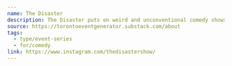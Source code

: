 ```yaml
---
name: The Disaster
description: The Disaster puts on weird and unconventional comedy shows in Toronto.
source: https://torontoeventgenerator.substack.com/about
tags:
  - type/event-series
  - for/comedy
link: https://www.instagram.com/thedisastershow/
---
```

